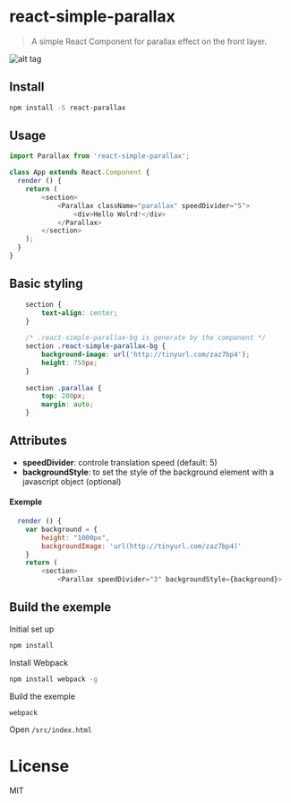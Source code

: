 # react-simple-parallax

> A simple React Component for parallax effect on the front layer.

![alt tag](https://cloud.githubusercontent.com/assets/76567/14335829/3d14bcec-fc99-11e5-9483-04c8d9e6fb5f.gif)

## Install

```sh
npm install -S react-parallax
```
## Usage

```javascript
import Parallax from 'react-simple-parallax';

class App extends React.Component {
  render () {
	return (
		<section>
		  	<Parallax className="parallax" speedDivider="5">
		  		<div>Hello Wolrd!</div>
		  	</Parallax>
		</section>
	);
  }
}
```
## Basic styling

```css
    section {
        text-align: center;
    }
    
    /* .react-simple-parallax-bg is generate by the component */
    section .react-simple-parallax-bg {
        background-image: url('http://tinyurl.com/zaz7bp4');
        height: 750px;
    }
    
    section .parallax {
        top: 200px;
        margin: auto;
    }
```
## Attributes
- **speedDivider**: controle translation speed (default: 5)
- **backgroundStyle**: to set the style of the background element with a javascript object (optional)

#### Exemple
```javascript
  render () {
	var background = {
		height: "1000px",
		backgroundImage: 'url(http://tinyurl.com/zaz7bp4)'
	}
	return (
		<section>
		  	<Parallax speedDivider="3" backgroundStyle={background}>
```

## Build the exemple

Initial set up

```sh
npm install
```

Install Webpack

```sh
npm install webpack -g
```

Build the exemple

```sh
webpack
```

Open `/src/index.html`


# License

MIT
